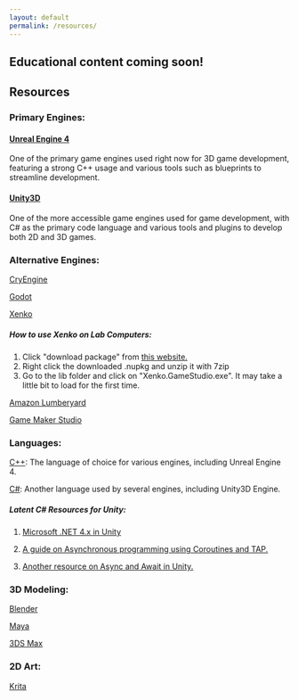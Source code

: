 ```yaml
---
layout: default
permalink: /resources/
---
```


## Educational content coming soon!

## Resources

### Primary Engines:

#### [Unreal Engine 4](https://www.unrealengine.com/en-US/what-is-unreal-engine-4)

One of the primary game engines used right now for 3D game development, featuring a strong C++ usage and various tools such as blueprints to streamline development.

#### [Unity3D](https://unity3d.com/)

One of the more accessible game engines used for game development, with C# as the primary code language and various tools and plugins to develop both 2D and 3D games.

### Alternative Engines:

[CryEngine](https://www.cryengine.com/)

[Godot](https://godotengine.org/)

[Xenko](https://xenko.com/)

##### How to use Xenko on Lab Computers:
1. Click "download package" from [this website.](https://www.nuget.org/packages/Xenko.GameStudio/)
2. Right click the downloaded .nupkg and unzip it with 7zip
3. Go to the lib folder and click on "Xenko.GameStudio.exe". It may take a little bit to load for the first time.


[Amazon Lumberyard](https://aws.amazon.com/lumberyard/)

[Game Maker Studio](https://www.yoyogames.com/gamemaker)

### Languages:

[C++](http://www.cplusplus.com/doc/tutorial/): The language of choice for various engines, including Unreal Engine 4.

[C#](https://www.tutorialspoint.com/csharp/): Another language used by several engines, including Unity3D Engine.

##### Latent C# Resources for Unity:

1. [Microsoft .NET 4.x in Unity](https://docs.microsoft.com/en-us/visualstudio/cross-platform/unity-scripting-upgrade?view=vs-2017#choosing-between-net-4x-and-net-standard-20-profiles)

2. [A guide on Asynchronous programming using Coroutines and TAP.](https://blogs.msdn.microsoft.com/appconsult/2017/09/01/unity-coroutine-tap-en-us/0)

3. [Another resource on Async and Await in Unity.](http://www.stevevermeulen.com/index.php/2017/09/using-async-await-in-unity3d-2017/)

### 3D Modeling:

[Blender](https://www.blender.org/)

[Maya](https://www.autodesk.com/products/maya/overview)

[3DS Max](https://www.autodesk.com/products/3ds-max/overview)

### 2D Art:

[Krita](https://krita.org/en/)


